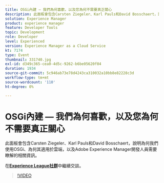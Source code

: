 ```yaml
---
title: OSGi內建 — 我們為何喜歡，以及您為何不需要真正關心
description: 此面板會包含Carsten Ziegeler、Karl Pauls和David Bosschaert，說明為何我們使用OSGi、為何其適用於雲端，以及Adobe Experience Manager開發人員需要瞭解的相關資訊。 此工作階段屬於Adobe Developers Live內容事件的一部分。
solution: Experience Manager
product: experience manager
feature: Developer Tools
topic: Development
role: Developer
level: Experienced
version: Experience Manager as a Cloud Service
kt: 7174
type: Event
thumbnail: 331740.jpg
exl-id: d349c365-cea0-4d5c-9262-b6be05620f04
duration: 1934
source-git-commit: 5c946ab73e78d4243ca310032a10bb8e82228c3d
workflow-type: tm+mt
source-wordcount: '110'
ht-degree: 0%

---
```


# OSGi內建 — 我們為何喜歡，以及您為何不需要真正關心

此面板會包含Carsten Ziegeler、Karl Pauls和David Bosschaert，說明為何我們使用OSGi、為何其適用於雲端，以及Adobe Experience Manager開發人員需要瞭解的相關資訊。

在&#x200B;**[Experience League社群](https://adobe.ly/36Yd3v6)**&#x200B;中繼續交談。

>[!VIDEO](https://video.tv.adobe.com/v/331740/?quality=12&learn=on&hidetitle=true)
